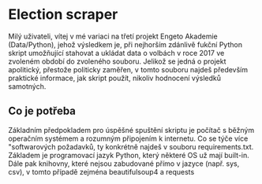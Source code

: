 <h1> Election scraper </h1>

Milý uživateli,
vítej v mé variaci na třetí projekt Engeto Akademie (Data/Python), jehož výsledkem je, při nejhorším zdánlivě fukční Python skript umožňující stahovat a ukládat data o volbách v roce 2017 ve zvoleném období do zvoleného souboru. Jelikož se jedná o projekt apolitický, přestože politicky zaměřen, v tomto souboru najdeš především praktické informace, jak skript použít, nikoliv hodnocení výsledků samotných.

<h2> Co je potřeba </h2>

Základním předpokladem pro úspěšné spuštění skriptu je počítač s běžným operačním systémem a rozumným připojením k internetu. Co se týče více "softwarových požadavků, ty konkrétně najdeš v souboru requirements.txt. Základem je programovací jazyk Python, který některé OS už mají built-in. Dále pak knihovny, které nejsou zabudované přímo v jazyce (např. sys, csv), v tomto případě zejména beautifulsoup4 a requests
